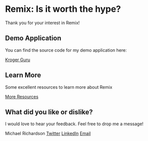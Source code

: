 # Remix: Is it worth the hype?

Thank you for your interest in Remix!

## Demo Application
You can find the source code for my demo application here:

[Kroger Guru](https://github.com/accidentaldeveloper/kroger-guru)

## Learn More
Some excellent resources to learn more about Remix

[More Resources](./learn-more.md)

## What did you like or dislike?

I would love to hear your feedback. Feel free to drop me a message!

Michael Richardson
[Twitter](https://twitter.com/AnAccidentalDev/)
[LinkedIn](https://www.linkedin.com/in/accidentaldeveloper/)
[Email](remix@michaelrichardson.dev)